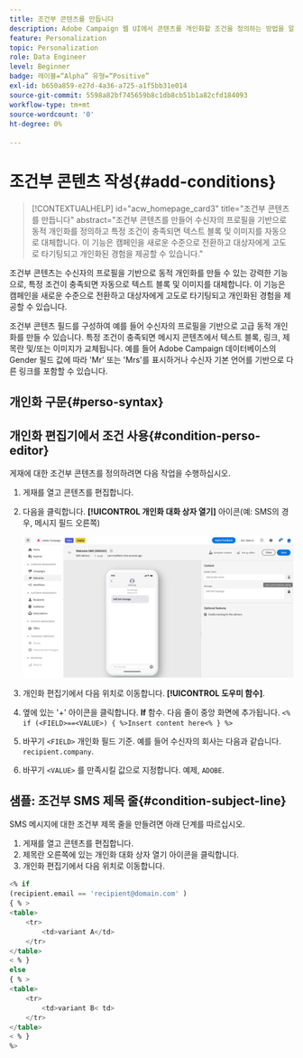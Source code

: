 ```yaml
---
title: 조건부 콘텐츠를 만듭니다
description: Adobe Campaign 웹 UI에서 콘텐츠를 개인화할 조건을 정의하는 방법을 알아봅니다
feature: Personalization
topic: Personalization
role: Data Engineer
level: Beginner
badge: 레이블=“Alpha” 유형=“Positive”
exl-id: b650a859-e27d-4a36-a725-a1f5bb31e014
source-git-commit: 5598a82bf745659b8c1db8cb51b1a82cfd184093
workflow-type: tm+mt
source-wordcount: '0'
ht-degree: 0%

---
```


# 조건부 콘텐츠 작성{#add-conditions}

>[!CONTEXTUALHELP]
>id="acw_homepage_card3"
>title="조건부 콘텐츠를 만듭니다"
>abstract="조건부 콘텐츠를 만들어 수신자의 프로필을 기반으로 동적 개인화를 정의하고 특정 조건이 충족되면 텍스트 블록 및 이미지를 자동으로 대체합니다. 이 기능은 캠페인을 새로운 수준으로 전환하고 대상자에게 고도로 타기팅되고 개인화된 경험을 제공할 수 있습니다."


조건부 콘텐츠는 수신자의 프로필을 기반으로 동적 개인화를 만들 수 있는 강력한 기능으로, 특정 조건이 충족되면 자동으로 텍스트 블록 및 이미지를 대체합니다. 이 기능은 캠페인을 새로운 수준으로 전환하고 대상자에게 고도로 타기팅되고 개인화된 경험을 제공할 수 있습니다.

조건부 콘텐츠 필드를 구성하여 예를 들어 수신자의 프로필을 기반으로 고급 동적 개인화를 만들 수 있습니다. 특정 조건이 충족되면 메시지 콘텐츠에서 텍스트 블록, 링크, 제목란 및/또는 이미지가 교체됩니다. 예를 들어 Adobe Campaign 데이터베이스의 Gender 필드 값에 따라 &#39;Mr&#39; 또는 &#39;Mrs&#39;를 표시하거나 수신자 기본 언어를 기반으로 다른 링크를 포함할 수 있습니다.

## 개인화 구문{#perso-syntax}



## 개인화 편집기에서 조건 사용{#condition-perso-editor}

게재에 대한 조건부 콘텐츠를 정의하려면 다음 작업을 수행하십시오.

1. 게재를 열고 콘텐츠를 편집합니다.
1. 다음을 클릭합니다. **[!UICONTROL 개인화 대화 상자 열기]** 아이콘(예: SMS의 경우, 메시지 필드 오른쪽)

   ![](assets/open-perso-editor-sms.png)

1. 개인화 편집기에서 다음 위치로 이동합니다. **[!UICONTROL 도우미 함수]**.
1. 옆에 있는 &#39;+&#39; 아이콘을 클릭합니다. **If** 함수. 다음 줄이 중앙 화면에 추가됩니다.
   `<% if (<FIELD>==<VALUE>) { %>Insert content here<% } %>`
1. 바꾸기 `<FIELD>` 개인화 필드 기준. 예를 들어 수신자의 회사는 다음과 같습니다. `recipient.company`.
1. 바꾸기 `<VALUE>` 를 만족시킬 값으로 지정합니다. 예제, `ADOBE`.




## 샘플: 조건부 SMS 제목 줄{#condition-subject-line}

SMS 메시지에 대한 조건부 제목 줄을 만들려면 아래 단계를 따르십시오.

1. 게재를 열고 콘텐츠를 편집합니다.
1. 제목란 오른쪽에 있는 개인화 대화 상자 열기 아이콘을 클릭합니다.
1. 개인화 편집기에서 다음 위치로 이동합니다.


```sql
<% if 
(recipient.email == 'recipient@domain.com' ) 
{ % >
<table>
    <tr>
        <td>variant A</td>
    </tr>
</table>
< % } 
else 
{ % >
<table>
    <tr>
        <td>variant B< td>
    </tr>
</table>
< % } 
%>
```
